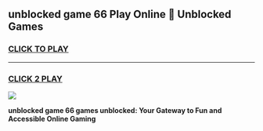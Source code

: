 
## unblocked game 66 Play Online 👋 Unblocked Games
<h3>
<a href="https://premium.freeplayer.one?title=unblocked_game_66&ref=19F">CLICK TO PLAY</a></h3>
<hr>

<h3>
<a href="https://premium.freeplayer.one?title=unblocked_game_66&ref=19F">CLICK 2 PLAY</a>
  
</h3>

<a href="https://premium.freeplayer.one?title=unblocked_game_66&ref=19F"><img src="https://clearcache.store/games.png"></a>


**unblocked game 66 games unblocked: Your Gateway to Fun and Accessible Online Gaming**
